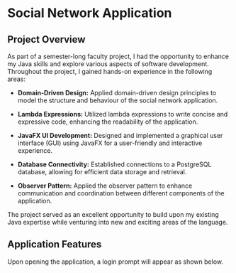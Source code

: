 # Social Network Application

## Project Overview

As part of a semester-long faculty project, I had the opportunity to enhance my Java skills and explore various aspects of software development. Throughout the project, I gained hands-on experience in the following areas:

- **Domain-Driven Design:** Applied domain-driven design principles to model the structure and behaviour of the social network application.

- **Lambda Expressions:** Utilized lambda expressions to write concise and expressive code, enhancing the readability of the application.

- **JavaFX UI Development:** Designed and implemented a graphical user interface (GUI) using JavaFX for a user-friendly and interactive experience.

- **Database Connectivity:** Established connections to a PostgreSQL database, allowing for efficient data storage and retrieval.

- **Observer Pattern:** Applied the observer pattern to enhance communication and coordination between different components of the application.

The project served as an excellent opportunity to build upon my existing Java expertise while venturing into new and exciting areas of the language.

## Application Features

Upon opening the application, a login prompt will appear as shown below.


